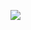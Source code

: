 <div id="wikitext">

<div>

![](http://wiki.tamouse.org?n=uploads.Recipes.HomeMadeStock.strained-stock-1024.jpg)

</div>

</div>
